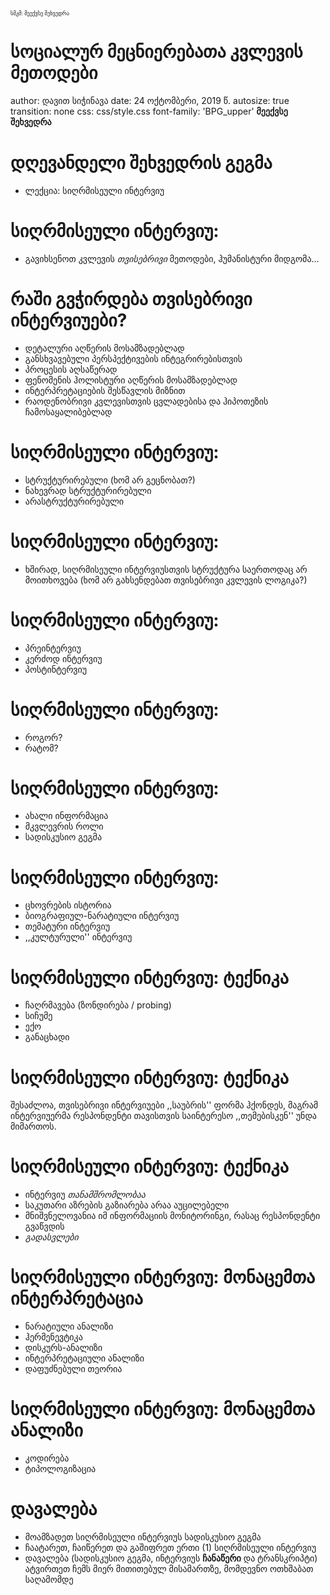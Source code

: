 <div class="header" style="margin-top:0 px;font-size:60%;">სმკმ: მეექვსე შეხვედრა</div>

სოციალურ მეცნიერებათა კვლევის მეთოდები
========================================================
author: დავით სიჭინავა
date: 24 ოქტომბერი, 2019 წ.
autosize: true
transition: none
css: css/style.css
font-family: 'BPG_upper'
<span style="font-weight:bold; font-family:BPG_upper;">მეექვსე შეხვედრა</span>



დღევანდელი შეხვედრის გეგმა
========================================================

- ლექცია: სიღრმისეული ინტერვიუ


სიღრმისეული ინტერვიუ:
========================================================
* გავიხსენოთ კვლევის _თვისებრივი_ მეთოდები, ჰუმანისტური მიდგომა...

რაში გვჭირდება თვისებრივი ინტერვიუები?
========================================================
* დეტალური აღწერის მოსამზადებლად
* განსხვავებული პერსპექტივების ინტეგრირებისთვის
* პროცესის აღსაწერად
* ფენომენის ჰოლისტური აღწერის მოსამზადებლად
* ინტერპრეტაციების შესწავლის მიზნით
* რაოდენობრივი კვლევისთვის ცვლადებისა და ჰიპოთეზის ჩამოსაყალიბებლად


სიღრმისეული ინტერვიუ:
========================================================
* სტრუქტურირებული (ხომ არ გეცნობათ?)
* ნახევრად სტრუქტურირებული
* არასტრუქტურირებული

სიღრმისეული ინტერვიუ:
========================================================
* ხშირად, სიღრმისეული ინტერვიუსთვის სტრუქტურა საერთოდაც არ მოითხოვება (ხომ არ გახსენდებათ თვისებრივი კვლევის ლოგიკა?)


სიღრმისეული ინტერვიუ:
========================================================
* პრეინტერვიუ
* კერძოდ ინტერვიუ
* პოსტინტერვიუ

სიღრმისეული ინტერვიუ:
========================================================
* როგორ?
* რატომ?

სიღრმისეული ინტერვიუ:
========================================================
* ახალი ინფორმაცია
* მკვლევრის როლი
* სადისკუსიო გეგმა

სიღრმისეული ინტერვიუ:
========================================================
* ცხოვრების ისტორია
* ბიოგრაფიულ-ნარატიული ინტერვიუ
* თემატური ინტერვიუ
* ,,კულტურული'' ინტერვიუ

სიღრმისეული ინტერვიუ: ტექნიკა
========================================================
* ჩაღრმავება (ზონდირება / probing)
* სიჩუმე
* ექო
* განაცხადი

სიღრმისეული ინტერვიუ: ტექნიკა
========================================================
შესაძლოა, თვისებრივი ინტერვიუები ,,საუბრის'' ფორმა ჰქონდეს, მაგრამ ინტერვიუერმა რესპონდენტი თავისთვის საინტერესო ,,თემებისკენ'' უნდა მიმართოს.

სიღრმისეული ინტერვიუ: ტექნიკა
========================================================
* ინტერვიუ _თანამშრომლობაა_
* საკუთარი აზრების გაზიარება არაა აუცილებელი
* მნიშვნელოვანია იმ ინფორმაციის მონიტორინგი, რასაც რესპონდენტი გვაწვდის
* _გადასვლები_


სიღრმისეული ინტერვიუ: მონაცემთა ინტერპრეტაცია
========================================================
* ნარატიული ანალიზი
* ჰერმენევტიკა
* დისკურს-ანალიზი
* ინტერპრეტაციული ანალიზი
* დაფუძნებული თეორია

სიღრმისეული ინტერვიუ: მონაცემთა ანალიზი
========================================================
* კოდირება
* ტიპოლოგიზაცია


დავალება
========================================================
* მოამზადეთ სიღრმისეული ინტერვიუს სადისკუსიო გეგმა
* ჩაატარეთ, ჩაიწერეთ და გაშიფრეთ ერთი (1) სიღრმისეული ინტერვიუ
* დავალება (სადისკუსიო გეგმა, ინტერვიუს __ჩანაწერი__ და ტრანსკრიპტი) ატვირთეთ ჩემს მიერ მითითებულ მისამართზე, მომდევნო ოთხშაბათ საღამომდე
